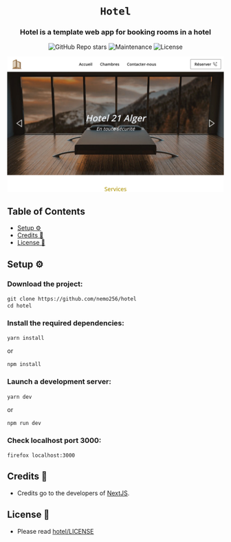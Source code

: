 <div align="center">

# `Hotel`

<h3>
  Hotel is a template web app for booking rooms in a hotel
</h3>

<!-- Badges -->
![GitHub Repo stars](https://img.shields.io/github/stars/nemo256/hotel?style=for-the-badge)
![Maintenance](https://shields.io/maintenance/yes/2022?style=for-the-badge)
![License](https://shields.io/github/license/nemo256/hotel?style=for-the-badge)

<!-- Demo image -->
![Demo](demo.png)

</div>

<!-- TABLE OF CONTENTS -->
## Table of Contents

* [Setup ⚙️](#setup)
* [Credits 🤝](#credits)
* [License 📑](#license)

## Setup ⚙️

### Download the project:
```shell
git clone https://github.com/nemo256/hotel
cd hotel
```

### Install the required dependencies:
```shell
yarn install
```
or
```shell
npm install
```

### Launch a development server:
```shell
yarn dev
```
or
```shell
npm run dev
```

### Check localhost port 3000:
```shell
firefox localhost:3000
```

## Credits 🤝
- Credits go to the developers of [NextJS](https://nextjs.org/).

## License 📑
- Please read [hotel/LICENSE](https://github.com/nemo256/hotel/blob/master/LICENSE)
